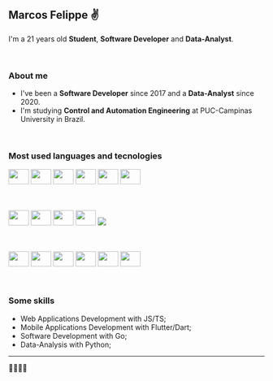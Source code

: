 ## Marcos Felippe ✌

I'm a 21 years old <strong>Student</strong>, <strong>Software Developer</strong> and <strong>Data-Analyst</strong>.

<br/>

### About me
- I've been a <strong>Software Developer</strong> since 2017 and a <strong>Data-Analyst</strong> since 2020.
- I'm studying <strong>Control and Automation Engineering</strong> at PUC-Campinas University in Brazil.

<br/>

### Most used languages and tecnologies
<div>
  <img src="https://cdn.jsdelivr.net/gh/devicons/devicon/icons/javascript/javascript-original.svg" height="30" width="40" />
  <img src="https://cdn.jsdelivr.net/gh/devicons/devicon/icons/typescript/typescript-original.svg" height="30" width="40" />
  <img src="https://cdn.jsdelivr.net/gh/devicons/devicon/icons/python/python-original.svg" height="30" width="40" />
  <img src="https://cdn.jsdelivr.net/gh/devicons/devicon@latest/icons/c/c-original.svg" height="30" width="40" />
  <img src="https://cdn.jsdelivr.net/gh/devicons/devicon/icons/go/go-original-wordmark.svg" height="30" width="40" />
  <img src="https://cdn.jsdelivr.net/gh/devicons/devicon/icons/dart/dart-plain-wordmark.svg" height="30" width="40" />
  
  <br/><br/>
  <img src="https://cdn.jsdelivr.net/gh/devicons/devicon/icons/react/react-original.svg" height="30" width="40" />
  <img src="https://cdn.jsdelivr.net/gh/devicons/devicon/icons/nextjs/nextjs-original-wordmark.svg" height="30" width="40" />
  <img src="https://cdn.jsdelivr.net/gh/devicons/devicon/icons/flutter/flutter-original.svg" height="30" width="40" />
  <img src="https://cdn.jsdelivr.net/gh/devicons/devicon/icons/anaconda/anaconda-original-wordmark.svg" height="30" width="40" />
  <img src="https://cdn.jsdelivr.net/gh/devicons/devicon@latest/icons/arduino/arduino-original-wordmark.svg" />
  
  <br/><br/>
  <img src="https://cdn.jsdelivr.net/gh/devicons/devicon/icons/docker/docker-plain-wordmark.svg" height="30" width="40" />
  <img src="https://cdn.jsdelivr.net/gh/devicons/devicon/icons/kubernetes/kubernetes-plain-wordmark.svg" height="30" width="40" />
  <img src="https://cdn.jsdelivr.net/gh/devicons/devicon/icons/apachekafka/apachekafka-original-wordmark.svg" height="30" width="40" />
  <img src="https://cdn.jsdelivr.net/gh/devicons/devicon/icons/mysql/mysql-original-wordmark.svg" height="30" width="40" />
  <img src="https://cdn.jsdelivr.net/gh/devicons/devicon/icons/mongodb/mongodb-plain-wordmark.svg" height="30" width="40" />
  <img src="https://cdn.jsdelivr.net/gh/devicons/devicon@latest/icons/postgresql/postgresql-original.svg" height="30" width="40" />
</div>

<br/>

### Some skills
- Web Applications Development with JS/TS;
- Mobile Applications Development with Flutter/Dart;
- Software Development with Go;
- Data-Analysis with Python;



<hr/>
🦘🐅🦝🐍

<!---
Marcos-Felippe/Marcos-Felippe is a ✨ special ✨ repository because its `README.md` (this file) appears on your GitHub profile.
You can click the Preview link to take a look at your changes.
--->
